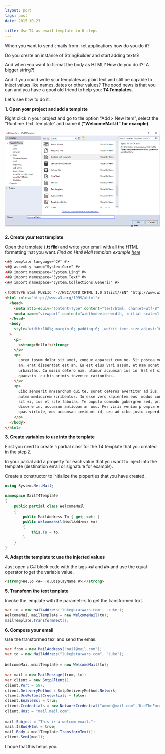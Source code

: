 ```yaml
---
layout: post
tags: post
date: 2015-10-23

title: Use T4 as email template in 6 steps
---
```


When you want to send emails from .net applications how do you do it?

Do you create an instance of StringBuilder and start adding texts?!

And when you want to format the body as HTML? How do you do it?! A bigger string?!

And if you could write your templates as plain text and still be capable to inject values like names, dates or other values?
The good news is that you can and you have a good old friend to help you: **T4 Templates**.

Let's see how to do it.

**1. Open your project and add a template**

Right click in your project and go to the option "Add > New Item", select the "Runtime Text Template" and name it **("WelcomeMail.tt" for example)**.

![Create T4 Templates](/images/use-t4-as-email-template-in-6-steps-create-t4-template.png)

**2. Create your text template**

Open the template (**.tt file**) and write your email with all the HTML formatting that you want.
_Find an Html Mail template example [here](https://github.com/leemunroe/responsive-html-email-template)_

```html
<#@ template language="C#" #> 
<#@ assembly name="System.Core" #> 
<#@ import namespace="System.Linq" #> 
<#@ import namespace="System.Text" #> 
<#@ import namespace="System.Collections.Generic" #>

<!DOCTYPE html PUBLIC "-//W3C//DTD XHTML 1.0 Strict//EN" "http://www.w3.org/TR/xhtml1/DTD/xhtml1-strict.dtd">
<html xmlns="http://www.w3.org/1999/xhtml">
  <head>
    <meta http-equiv="Content-Type" content="text/html; charset=utf-8" />
    <meta name="viewport" content="width=device-width, initial-scale=1.0" />
  </head>
  <body
    style="width:100%; margin:0; padding:0; -webkit-text-size-adjust:100%; -ms-text-size-adjust:100%;"
  >
    <p>
      <strong>Hello!</strong>
    </p>
    <p>
      Lorem ipsum dolor sit amet, congue appareat cum ne. Sit postea mediocrem
      an, erat dissentiet est an. Eu est eius veri assum, et nam sonet molestiae
      urbanitas. Cu minim cetero nam, utamur accumsan ius in. Est et sint
      quaestio, cu his primis invenire rationibus.
    </p>
    <p>
      Cibo senserit mnesarchum qui te, sonet ceteros evertitur ad ius, an eam
      autem mediocrem scribentur. In esse vero sapientem eos, modus consequuntur
      sit ei, ius et sale fabulas. Te populo commodo gubergren sed, pri autem
      discere in, accumsan antiopam an usu. Per viris veniam prompta et. In est
      quas virtute, mea accumsan invidunt id, usu ad cibo justo imperdiet.
    </p>
  </body>
</html>
```

**3. Create variables to use into the template**

First you need to create a partial class for the T4 template that you created in the step 2.

In your partial add a property for each value that you want to inject into the template (destination email or signature for example).

Create a constructor to initialize the properties that you have created.

```csharp
using System.Net.Mail;

namespace MailT4Template
{
	public partial class WelcomeMail
	{
		public MailAddress To { get; set; }
		public WelcomeMail(MailAddress to)
		{
			this.To = to;
		}
	}
}
```

**4. Adapt the template to use the injected values**

Just open a C# block code with the tags **<#** and **#>** and use the equal operator to get the variable value.

```html
<strong>Hello <#= To.DisplayName #>!</strong>
```

**5. Transform the text template**

Invoke the template with the parameters to get the transformed text.

```csharp
var to = new MailAddress("luke@starwars.com", "Luke");
WelcomeMail mailTemplate = new WelcomeMail(to);
mailTemplate.TransformText();
```

**6. Compose your email**

Use the transformed text and send the email.

```csharp
var from = new MailAddress("mail@mail.com");
var to = new MailAddress("luke@starwars.com", "Luke");

WelcomeMail mailTemplate = new WelcomeMail(to);

var mail = new MailMessage(from, to);
var client = new SmtpClient();
client.Port = 587;
client.DeliveryMethod = SmtpDeliveryMethod.Network;
client.UseDefaultCredentials = false;
client.EnableSsl = true;
client.Credentials = new NetworkCredential("admin@mail.com","UseTheForce#");
client.Host = "mail.mail.com";

mail.Subject = "This is a welcom email.";
mail.IsBodyHtml = true;
mail.Body = mailTemplate.TransformText();
client.Send(mail);
```

I hope that this helps you.
